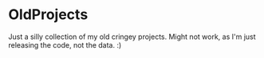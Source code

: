# OldProjects
Just a silly collection of my old cringey projects. Might not work, as I'm just releasing the code, not the data. :)
